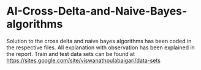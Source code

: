 # AI-Cross-Delta-and-Naive-Bayes-algorithms
Solution to the cross delta and naive bayes algorithms has been coded in the respective files. All explanation with observation has been explained in the report.
Train and test data sets can be found at https://sites.google.com/site/viswanathpulabaigari/data-sets 
